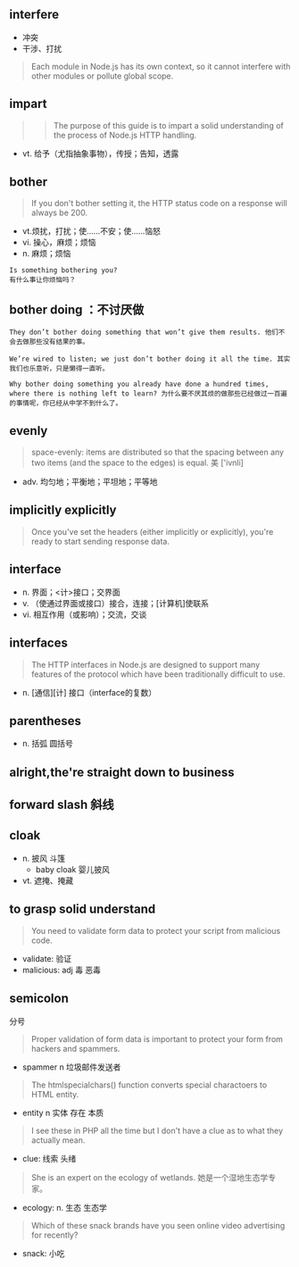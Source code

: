 ## interfere
- 冲突
- 干涉、打扰
> Each module in Node.js has its own context, so it cannot interfere with other modules or pollute global scope.

## impart
>>The purpose of this guide is to impart a solid understanding of the process of Node.js HTTP handling.
- vt. 给予（尤指抽象事物），传授；告知，透露

## bother
>If you don't bother setting it, the HTTP status code on a response will always be 200.
- vt.烦扰，打扰；使……不安；使……恼怒
- vi. 操心，麻烦；烦恼
- n. 麻烦；烦恼
```
Is something bothering you?
有什么事让你烦恼吗？
```

## bother doing ：不讨厌做
```
They don’t bother doing something that won’t give them results. 他们不会去做那些没有结果的事。

We’re wired to listen; we just don’t bother doing it all the time. 其实我们也乐意听，只是懒得一直听。

Why bother doing something you already have done a hundred times, where there is nothing left to learn? 为什么要不厌其烦的做那些已经做过一百遍的事情呢，你已经从中学不到什么了。
```

## evenly
>space-evenly: items are distributed so that the spacing between any two items (and the space to the edges) is equal.
美 ['ivnli]
- adv. 均匀地；平衡地；平坦地；平等地


## implicitly explicitly
>Once you've set the headers (either implicitly or explicitly), you're ready to start sending response data.

## interface
- n. 界面；<计>接口；交界面
- v. （使通过界面或接口）接合，连接；[计算机]使联系
- vi. 相互作用（或影响）；交流，交谈
## interfaces
>The HTTP interfaces in Node.js are designed to support many features of the protocol which have been traditionally difficult to use.
- n. [通信][计] 接口（interface的复数）


## parentheses
- n. 括弧 圆括号


## alright,the're straight down to business


## forward slash 斜线


## cloak
- n. 披风 斗篷
  - baby cloak 婴儿披风
- vt. 遮掩、掩藏

## to grasp solid understand

> You need to validate form data to protect your script from malicious code.

- validate: 验证
- malicious: adj 毒 恶毒

## semicolon

分号

> Proper validation of form data is important to protect your form from hackers and spammers.

- spammer n 垃圾邮件发送者

> The htmlspecialchars() function converts special charactoers to HTML entity.

- entity n 实体 存在 本质

>I see these in PHP all the time but I don't have a clue as to what they actually mean.

- clue: 线索 头绪 

> She is an expert on the ecology of wetlands. 她是一个湿地生态学专家。

- ecology: n. 生态  生态学

>Which of these snack brands have you seen online video advertising for recently?

- snack: 小吃